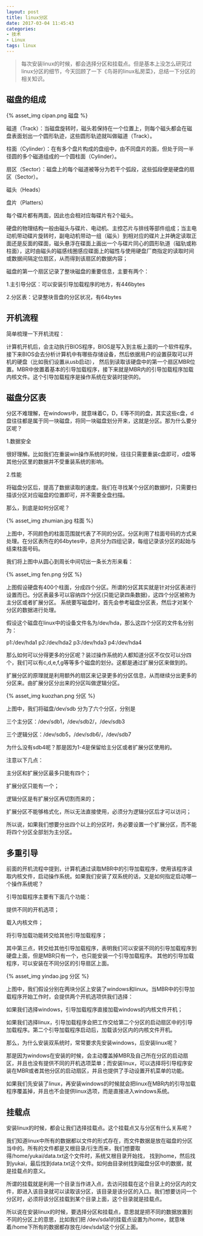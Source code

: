 ```yaml
---
layout: post
title: linux分区
date: 2017-03-04 11:45:43
categories: 
- 技术
- Linux
tags: linux
---
```

> 每次安装linux的时候，都会选择分区和挂载点。但是基本上没怎么研究过linux分区的细节，今天回顾了一下《鸟哥的linux私房菜》，总结一下分区的相关知识。

## 磁盘的组成

{% asset_img cipan.png 磁盘 %}

磁道（Track）：当磁盘旋转时，磁头若保持在一个位置上，则每个磁头都会在磁盘表面划出一个圆形轨迹，这些圆形轨迹就叫做磁道（Track）。

柱面（Cylinder）：在有多个盘片构成的盘组中，由不同盘片的面，但处于同一半径圆的多个磁道组成的一个圆柱面（Cylinder）。

扇区（Sector）：磁盘上的每个磁道被等分为若干个弧段，这些弧段便是硬盘的扇区（Sector）。

磁头（Heads）

盘片（Platters）

每个碟片都有两面，因此也会相对应每碟片有2个磁头。

硬盘的物理结构一般由磁头与碟片、电动机、主控芯片与排线等部件组成；当主电动机带动碟片旋转时，副电动机带动一组（磁头）到相对应的碟片上并确定读取正面还是反面的碟面，磁头悬浮在碟面上画出一个与碟片同心的圆形轨道（磁轨或称柱面），这时由磁头的磁感线圈感应碟面上的磁性与使用硬盘厂商指定的读取时间或数据间隔定位扇区，从而得到该扇区的数据内容；

磁盘的第一个扇区记录了整块磁盘的重要信息，主要有两个：

1.主引导分区：可以安装引导加载程序的地方，有446bytes

2.分区表：记录整块音盘的分区状况，有64bytes

<!-- more -->

 ## 开机流程

简单梳理一下开机流程：

计算机开机后，会主动执行BIOS程序，BIOS是写入到主板上面的一个软件程序。接下来BIOS会去分析计算机中有哪些存储设备，然后依据用户的设置获取可以开机的硬盘（比如我们设置从usb启动），
然后到读取该硬盘中的第一个扇区MBR位置。MBR中放置着基本的引导加载程序，接下来就是MBR内的引导加载程序加载内核文件。这个引导加载程序是操作系统在安装时提供的。

## 磁盘分区表

分区不难理解，在windows中，就意味着C，D，E等不同的盘，其实这些c盘，d盘往往都是属于同一块磁盘，将同一块磁盘划分开来，这就是分区。那为什么要分区呢？

1.数据安全

很好理解。比如我们在重装win操作系统的时候，往往只需要重装c盘即可，d盘等其他分区里的数据并不受重装系统的影响。

2.性能

将磁盘分区后，提高了数据读取的速度。我们在寻找某个分区的数据时，只需要扫描该分区对应磁盘的位置即可，并不需要全盘扫描。

那么，到底是如何分区呢？

{% asset_img zhumian.jpg 柱面 %}

上图中，不同颜色的柱面范围就代表了不同的分区。分区利用了柱面号码的方式来处理。在分区表所在的64bytes中，总共分为四组记录，每组记录该分区的起始与结束柱面号码。

我们将上图中从圆心到周长中间切出一条长方形来看：

{% asset_img fen.png 分区 %}

上图假设硬盘有400个柱面，分成四个分区。所谓的分区其实就是针对分区表进行设置而已。分区表最多可以容纳四个分区(只能记录四条数据)，这四个分区被称为主分区或者扩展分区。
系统要写磁盘时，首先会参考磁盘分区表，然后才对某个分区的数据进行处理。

假设这个磁盘在linux中的设备文件名为/dev/hda，那么这四个分区的文件名分别为：

p1:/dev/hda1  p2:/dev/hda2  p3:/dev/hda3  p4:/dev/hda4

那么如何可以分得更多的分区呢？装过操作系统的人都知道分区不仅仅可以分四个，我们可以有c,d,e,f,g等等多个磁盘的划分。这都是通过扩展分区来做到的。

扩展分区的原理就是利用额外的扇区来记录更多的分区信息，从而继续分出更多的分区来。由扩展分区分出来的分区叫做逻辑分区。

{% asset_img kuozhan.png 分区 %}

上图中，我们将磁盘/dev/sdb 分为了六个分区，分别是

三个主分区：/dev/sdb1，/dev/sdb2/，/dev/sdb3

三个逻辑分区：/dev/sdb5，/dev/sdb6/，/dev/sdb7

为什么没有sdb4呢？那是因为1-4是保留给主分区或者扩展分区使用的。

注意以下几点：

主分区和扩展分区最多只能有四个；

扩展分区只能有一个；

逻辑分区是有扩展分区再切割而来的；

扩展分区不能够格式化，所以无法直接使用，必须分为逻辑分区后才可以访问；

所以说，如果我们想要分出四个以上的分区时，务必要设置一个扩展分区，而不能将四个分区全部划为主分区。

## 多重引导

前面的开机流程中提到，计算机通过读取MBR中的引导加载程序，使用该程序读取内核文件，启动操作系统。如果我们安装了双系统的话，又是如何指定启动哪一个操作系统呢？

引导加载程序主要有下面几个功能：

提供不同的开机选项；

载入内核文件；

将引导加载功能转交给其他引导加载程序；

其中第三点，转交给其他引导加载程序，表明我们可以安装不同的引导加载程序到硬盘上面，但是MBR只有一个，也只能安装一个引导加载程序。
其他的引导加载程序，可以安装在不同分区的引导扇区上面。

{% asset_img yindao.jpg 分区 %}

上图中，我们假设分别在两块分区上安装了windows和linux。当MBR中的引导加载程序开始工作时，会提供两个开机选项供我们选择：

如果我们选择windows，引导加载程序直接加载windows的内核文件开机；

如果我们选择linux，引导加载程序会把工作交给第二个分区的启动扇区中的引导加载程序。第二个引导加载程序启动后，加载该分区内的内核文件开机。

那么，为什么安装双系统时，常常要求先安装windows，后安装linux呢？

那是因为windows在安装的时候，会主动覆盖掉MBR及自己所在分区的启动扇区，并且也没有提供不同的开机选项菜单；而安装linux，可以选择将引导程序安装在MBR或者其他分区的启动扇区，并且也提供了手动设置开机菜单的功能。

如果我们先安装了linux，再安装windows的时候就会把linux在MBR内的引导加载程序覆盖掉，并且也不会提供linux选项，而是直接进入windows系统。

## 挂载点

安装linux的时候，都会让我们选择挂载点。这个挂载点又与分区有什么关系呢？

我们知道linux中所有的数据都以文件的形式存在，而文件数据是放在磁盘的分区当中的。所有的文件都是又根目录/衍生而来，我们想要取得/home/yukai/data.txt这个文件时，系统又根目录开始找，
找到home，然后找到yukai，最后找到data.txt这个文件。如何由目录树找到磁盘分区中的数据，就是挂载点的意义。

所谓的挂载就是利用一个目录当作进入点，去访问挂载在这个目录上的分区内的文件，即进入该目录就可以读取该分区，该目录是该分区的入口。我们想要访问一个分区时，必须将该分区挂载到某个目录上面，这个目录就是挂载点。

所以说在安装linux的时候，要选择分区和挂载点，意思就是把不同的数据放置到不同的分区上的意思，比如我们把 /dev/sda1的挂载点设置为/home，就意味着/home下所有的数据都存放在/dev/sda1这个分区上面。

